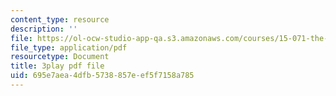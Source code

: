 ```yaml
---
content_type: resource
description: ''
file: https://ol-ocw-studio-app-qa.s3.amazonaws.com/courses/15-071-the-analytics-edge-spring-2017/695e7aea4dfb5738857eef5f7158a785_VDtL2g9Viik.pdf
file_type: application/pdf
resourcetype: Document
title: 3play pdf file
uid: 695e7aea-4dfb-5738-857e-ef5f7158a785
---
```

